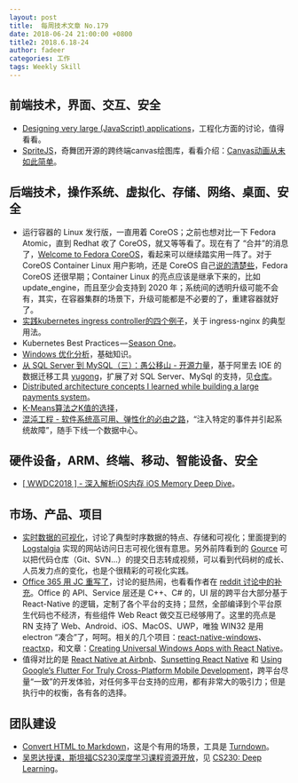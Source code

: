 ```yaml
---
layout: post
title:  每周技术文章 No.179
date: 2018-06-24 21:00:00 +0800
title2: 2018.6.18-24
author: fadeer
categories: 工作
tags: Weekly Skill
---
```


前端技术，界面、交互、安全
----
* [Designing very large (JavaScript) applications](https://medium.com/@cramforce/designing-very-large-javascript-applications-6e013a3291a3)，工程化方面的讨论，值得看看。
* [SpriteJS](https://github.com/spritejs/spritejs)，奇舞团开源的跨终端canvas绘图库，看看介绍：[Canvas动画从未如此简单](https://www.h5jun.com/post/spritejs.html)。

后端技术，操作系统、虚拟化、存储、网络、桌面、安全
----
* 运行容器的 Linux 发行版，一直用着 CoreOS；之前也想对比一下 Fedora Atomic，直到 Redhat 收了 CoreOS，就又等等看了。现在有了 “合并”的消息了，[Welcome to Fedora CoreOS](https://fedoramagazine.org/announcing-fedora-coreos/)，看起来可以继续踏实用一阵了。对于 CoreOS Container Linux 用户影响，还是 CoreOS 自己[说的清楚些](https://coreos.com/blog/fedora-coreos-red-hat-coreos-and-future-container-linux)，Fedora CoreOS 还很早期；Container Linux 的亮点应该是继承下来的，比如 update_engine，而且至少会支持到 2020 年；系统间的透明升级可能不会有，其实，在容器集群的场景下，升级可能都是不必要的了，重建容器就好了。
* [实践kubernetes ingress controller的四个例子](https://tonybai.com/2018/06/21/kubernetes-ingress-controller-practice-using-four-examples/)，关于  ingress-nginx 的典型用法。
* Kubernetes Best Practices — [Season One](https://medium.com/google-cloud/kubernetes-best-practices-season-one-11119aee1d10)。
* [Windows 优化分析](http://goxia.maytide.net/read.php/1894.htm)，基础知识。
* [从 SQL Server 到 MySQL（三）：愚公移山 - 开源力量](https://blog.alswl.com/2018/06/sql-server-migration-3/)，基于阿里去 IOE 的数据迁移工具 [yugong](https://github.com/alibaba/yugong)，扩展了对 SQL Server、MySql 的支持，见[仓库](https://github.com/alswl/yugong)。
* [Distributed architecture concepts I learned while building a large payments system](https://blog.pragmaticengineer.com/distributed-architecture-concepts-i-have-learned-while-building-payments-systems)。
* [K-Means算法之K值的选择](https://www.biaodianfu.com/k-means-choose-k.html)，
* [混沌工程 - 软件系统高可用、弹性化的必由之路](https://tech.youzan.com/chaosmonkey/)，“注入特定的事件并引起系统故障”，随手下线一个数据中心。

硬件设备，ARM、终端、移动、智能设备、安全
----
* [[ WWDC2018 ] - 深入解析iOS内存 iOS Memory Deep Dive](https://techblog.toutiao.com/2018/06/19/untitled-40/)。

市场、产品、项目
----
<!--preview-end-->
* [实时数据的可视化](http://icodeit.org/2018/06/real-time-data-visualization/)，讨论了典型时序数据的特点、存储和可视化；里面提到的 [Logstalgia](http://logstalgia.io/) 实现的网站访问日志可视化很有意思。另外前阵看到的 [Gource](http://gource.io/) 可以把代码仓库（Git、SVN...）的提交日志转成视频，可以看到代码树的成长、人员发力点的变化，也是个很精彩的可视化实践。
* [Office 365 用 JC 重写了](https://twitter.com/TheLarkInn/status/1006746626617008128)，讨论的挺热闹，也看看作者在 [reddit 讨论中的补充](https://www.reddit.com/r/programming/comments/8qqhlz/comment/e0ll1dt/)。Office 的 API、Service 层还是 C++、C# 的，UI 层的跨平台大部分基于 React-Native 的逻辑，定制了各个平台的支持；显然，全部编译到个平台原生代码也不经济，有些组件 Web React 做交互已经够用了。这里的亮点是 RN 支持了 Web、Android、iOS、MacOS、UWP，唯独 WIN32 是用 electron “凑合”了，呵呵。相关的几个项目：[react-native-windows](https://github.com/Microsoft/react-native-windows)、[reactxp](https://github.com/microsoft/reactxp)，和文章：[Creating Universal Windows Apps with React Native](https://www.microsoft.com/developerblog/2016/05/26/creating-universal-windows-apps-with-react-native/)。
* 值得对比的是 [React Native at Airbnb](https://medium.com/airbnb-engineering/react-native-at-airbnb-f95aa460be1c)、[Sunsetting React Native](https://medium.com/airbnb-engineering/sunsetting-react-native-1868ba28e30a) 和 [Using Google’s Flutter For Truly Cross-Platform Mobile Development](https://www.smashingmagazine.com/2018/06/google-flutter-mobile-development/)，跨平台尽量“一致”的开发体验，对任何多平台支持的应用，都有非常大的吸引力；但是执行中的权衡，各有各的选择。

团队建设
----
* [Convert HTML to Markdown](https://davidwalsh.name/convert-html-markdown)，这是个有用的场景，工具是 [Turndown](https://github.com/domchristie/turndown)。
* [吴恩达授课，斯坦福CS230深度学习课程资源开放](https://www.jiqizhixin.com/articles/2018-06-21-6)，见 [CS230: Deep Learning](https://web.stanford.edu/class/cs230/)。



